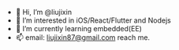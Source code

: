 - 👋 Hi, I’m @liujixin
- 👀 I’m interested in iOS/React/Flutter and Nodejs
- 🌱 I’m currently learning embedded(EE)
- 📫 email: liujixin87@gmail.com reach me.

<!---
liuxiaoxinxin/liuxiaoxinxin is a ✨ special ✨ repository because its `README.md` (this file) appears on your GitHub profile.
You can click the Preview link to take a look at your changes.
--->

